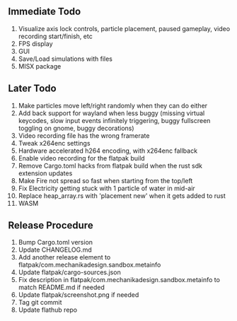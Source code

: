 ## Immediate Todo
1. Visualize axis lock controls, particle placement, paused gameplay, video recording start/finish, etc
2. FPS display
3. GUI
4. Save/Load simulations with files
5. MISX package

## Later Todo
1. Make particles move left/right randomly when they can do either
2. Add back support for wayland when less buggy (missing virtual keycodes, slow input events infinitely triggering, buggy fullscreen toggling on gnome, buggy decorations)
3. Video recording file has the wrong framerate
4. Tweak x264enc settings
5. Hardware accelerated h264 encoding, with x264enc fallback
6. Enable video recording for the flatpak build
7. Remove Cargo.toml hacks from flatpak build when the rust sdk extension updates
8. Make Fire not spread so fast when starting from the top/left
9. Fix Electricity getting stuck with 1 particle of water in mid-air
10. Replace heap_array.rs with 'placement new' when it gets added to rust
11. WASM

## Release Procedure
1. Bump Cargo.toml version
2. Update CHANGELOG.md
3. Add another release element to flatpak/com.mechanikadesign.sandbox.metainfo
4. Update flatpak/cargo-sources.json
5. Fix description in flatpak/com.mechanikadesign.sandbox.metainfo to match README.md if needed
6. Update flatpak/screenshot.png if needed
7. Tag git commit
8. Update flathub repo